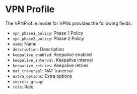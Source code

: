 # VPN Profile

The VPNProfile model for VPNs provides the following fields:

- `vpn_phase1_policy`: Phase 1 Policy
- `vpn_phase2_policy`: Phase 2 Policy
- `name`: Name
- `description`: Description
- `keepalive_enabled`: Keepalive enabled
- `keepalive_interval`: Keepalive interval
- `keepalive_retries`: Keepalive retries
- `nat_traversal`: NAT traversal
- `extra_options`: Extra options
- `secrets_group`:
- `role`: Role
